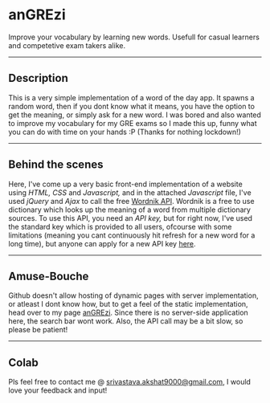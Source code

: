 # anGREzi
Improve your vocabulary by learning new words. Usefull for casual learners and competetive exam takers alike.
___

## Description
This is a very simple implementation of a word of the day app. It spawns a random word, then if you dont know what it means, you have the option to get the meaning, or simply ask for a new word. I was bored and also wanted to improve my vocabulary for my GRE exams so I made this up, funny what you can do with time on your hands :P (Thanks for nothing lockdown!)
___

## Behind the scenes
Here, I've come up a very basic front-end implementation of a website using *HTML, CSS* and *Javascript,* and in the attached *Javascript* file, I've used *jQuery* and *Ajax* to call the free [Wordnik API](https://developer.wordnik.com/docs). Wordnik is a free to use dictionary which looks up the meaning of a word from multiple dictionary sources. To use this API, you need an *API key,* but for right now, I've used the standard key which is provided to all users, ofcourse with some limitations (meaning you cant continuously hit refresh for a new word for a long time), but anyone can apply for a new API key [here](https://developer.wordnik.com/).
___

## Amuse-Bouche
Github doesn't allow hosting of dynamic pages with server implementation, or atleast I dont know how, but to get a feel of the static implementation, head over to my page [anGREzi](https://akshat9000.github.io/). Since there is no server-side application here, the search bar wont work. Also, the API call may be a bit slow, so please be patient!
___

## Colab
Pls feel free to contact me @ srivastava.akshat9000@gmail.com, I would love your feedback and input!
